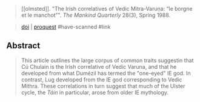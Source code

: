 > [[olmsted]]. "The Irish correlatives of Vedic Mitra-Varuṇa: “le borgne et le manchot”". *The Mankind Quarterly* 28(3), Spring 1988.

> [doi](http://dx.doi.org/10.46469/mq.1988.28.3.1) | [proquest](https://www.proquest.com/openview/af86cba315dd9514be58380b756554e9/1?pq-origsite=gscholar&cbl=1819504) #have-scanned #link

## Abstract
> This article outlines the large corpus of common traits suggestin that Cú Chulain is the Irish correlative of Vedic Varuna, and that he developed from what Dumézil has termed the "one-eyed" IE god. In contrast, Lug developed from the IE god corresponding to Vedic Mithra. These correlations in turn suggest that much of the Ulster cycle, the *Táin* in particular, arose from older IE mythology.
